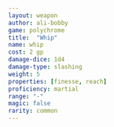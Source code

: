 ```yaml
---
layout: weapon
author: ali-bobby
game: polychrome
title:  "Whip"
name: whip
cost: 2 gp
damage-dice: 1d4
damage-type: slashing
weight: 5
properties: [finesse, reach]
proficiency: martial
range: "-"
magic: false
rarity: common
---
```

